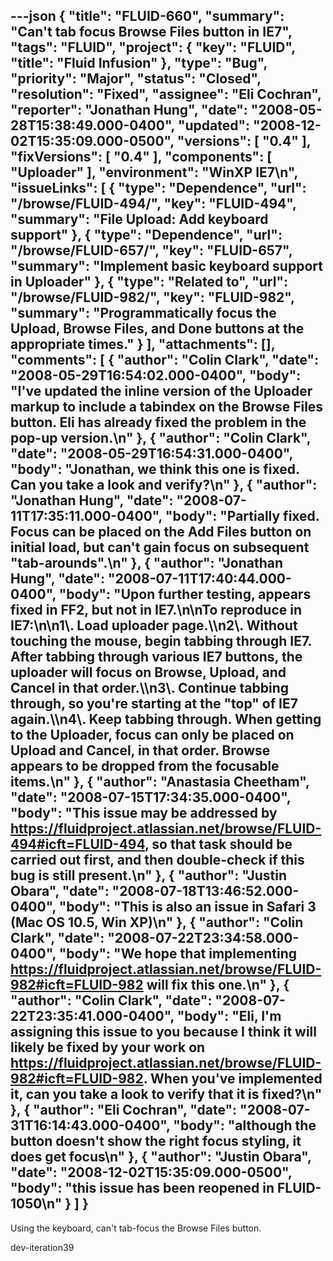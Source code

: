 ---json
{
  "title": "FLUID-660",
  "summary": "Can't tab focus Browse Files button in IE7",
  "tags": "FLUID",
  "project": {
    "key": "FLUID",
    "title": "Fluid Infusion"
  },
  "type": "Bug",
  "priority": "Major",
  "status": "Closed",
  "resolution": "Fixed",
  "assignee": "Eli Cochran",
  "reporter": "Jonathan Hung",
  "date": "2008-05-28T15:38:49.000-0400",
  "updated": "2008-12-02T15:35:09.000-0500",
  "versions": [
    "0.4"
  ],
  "fixVersions": [
    "0.4"
  ],
  "components": [
    "Uploader"
  ],
  "environment": "WinXP IE7\n",
  "issueLinks": [
    {
      "type": "Dependence",
      "url": "/browse/FLUID-494/",
      "key": "FLUID-494",
      "summary": "File Upload: Add keyboard support"
    },
    {
      "type": "Dependence",
      "url": "/browse/FLUID-657/",
      "key": "FLUID-657",
      "summary": "Implement basic keyboard support in Uploader"
    },
    {
      "type": "Related to",
      "url": "/browse/FLUID-982/",
      "key": "FLUID-982",
      "summary": "Programmatically focus the Upload, Browse Files, and Done buttons at the appropriate times."
    }
  ],
  "attachments": [],
  "comments": [
    {
      "author": "Colin Clark",
      "date": "2008-05-29T16:54:02.000-0400",
      "body": "I've updated the inline version of the Uploader markup to include a tabindex on the Browse Files button. Eli has already fixed the problem in the pop-up version.\n"
    },
    {
      "author": "Colin Clark",
      "date": "2008-05-29T16:54:31.000-0400",
      "body": "Jonathan, we think this one is fixed. Can you take a look and verify?\n"
    },
    {
      "author": "Jonathan Hung",
      "date": "2008-07-11T17:35:11.000-0400",
      "body": "Partially fixed. Focus can be placed on the Add Files button on initial load, but can't gain focus on subsequent \"tab-arounds\".\n"
    },
    {
      "author": "Jonathan Hung",
      "date": "2008-07-11T17:40:44.000-0400",
      "body": "Upon further testing, appears fixed in FF2, but not in IE7.\n\nTo reproduce in IE7:\n\n1\\. Load uploader page.\\\n2\\. Without touching the mouse, begin tabbing through IE7. After tabbing through various IE7 buttons, the uploader will focus on Browse, Upload, and Cancel in that order.\\\n3\\. Continue tabbing through, so you're starting at the \"top\" of IE7 again.\\\n4\\. Keep tabbing through. When getting to the Uploader, focus can only be placed on Upload and Cancel, in that order. Browse appears to be dropped from the focusable items.\n"
    },
    {
      "author": "Anastasia Cheetham",
      "date": "2008-07-15T17:34:35.000-0400",
      "body": "This issue may be addressed by <https://fluidproject.atlassian.net/browse/FLUID-494#icft=FLUID-494>, so that task should be carried out first, and then double-check if this bug is still present.\n"
    },
    {
      "author": "Justin Obara",
      "date": "2008-07-18T13:46:52.000-0400",
      "body": "This is also an issue in Safari 3 (Mac OS 10.5, Win XP)\n"
    },
    {
      "author": "Colin Clark",
      "date": "2008-07-22T23:34:58.000-0400",
      "body": "We hope that implementing <https://fluidproject.atlassian.net/browse/FLUID-982#icft=FLUID-982> will fix this one.\n"
    },
    {
      "author": "Colin Clark",
      "date": "2008-07-22T23:35:41.000-0400",
      "body": "Eli, I'm assigning this issue to you because I think it will likely be fixed by your work on <https://fluidproject.atlassian.net/browse/FLUID-982#icft=FLUID-982>. When you've implemented it, can you take a look to verify that it is fixed?\n"
    },
    {
      "author": "Eli Cochran",
      "date": "2008-07-31T16:14:43.000-0400",
      "body": "although the button doesn't show the right focus styling, it does get focus\n"
    },
    {
      "author": "Justin Obara",
      "date": "2008-12-02T15:35:09.000-0500",
      "body": "this issue has been reopened in FLUID- 1050\n"
    }
  ]
}
---
Using the keyboard, can't tab-focus the Browse Files button.

dev-iteration39

        